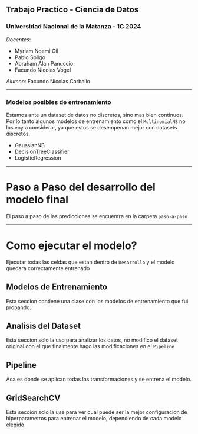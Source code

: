 ## Trabajo Practico - Ciencia de Datos

### Universidad Nacional de la Matanza - 1C 2024

*Docentes*:

- Myriam Noemi Gil
- Pablo Soligo
- Abraham Alan Panuccio
- Facundo Nicolas Vogel

*Alumno*: Facundo Nicolas Carballo

---

### Modelos posibles de entrenamiento

Estamos ante un dataset de datos no discretos, sino mas bien continuos. Por lo tanto algunos modelos de entrenamiento como el `MultinomialNB` no los voy a considerar, ya que estos se desempenan mejor con datasets discretos.

- GaussianNB
- DecisionTreeClassifier
- LogisticRegression

---

# Paso a Paso del desarrollo del modelo final

El paso a paso de las predicciones se encuentra en la carpeta `paso-a-paso`

---

# Como ejecutar el modelo?

Ejecutar todas las celdas que estan dentro de `Desarrollo` y el modelo quedara correctamente entrenado

## Modelos de Entrenamiento

Esta seccion contiene una clase con los modelos de entrenamiento que fui probando.

## Analisis del Dataset

Esta seccion solo la uso para analizar los datos, no modifico el dataset original con el que finalmente hago las modificaciones en el `Pipeline`

## Pipeline

Aca es donde se aplican todas las transformaciones y se entrena el modelo.

## GridSearchCV

Esta seccion solo la use para ver cual puede ser la mejor configuracion de hiperparametros para entrenar el modelo, dependiendo de cada modelo elegido.
